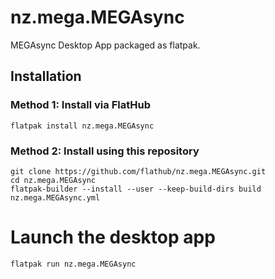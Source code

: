 # nz.mega.MEGAsync
MEGAsync Desktop App packaged as flatpak.

## Installation

### Method 1: Install via FlatHub

```
flatpak install nz.mega.MEGAsync
```

### Method 2: Install using this repository

```
git clone https://github.com/flathub/nz.mega.MEGAsync.git
cd nz.mega.MEGAsync
flatpak-builder --install --user --keep-build-dirs build nz.mega.MEGAsync.yml
```

# Launch the desktop app

```
flatpak run nz.mega.MEGAsync
```
